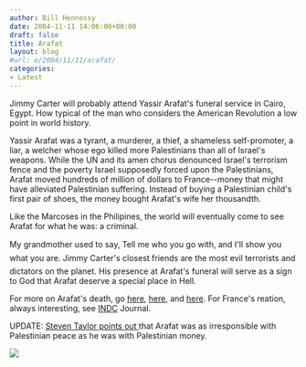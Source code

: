 ```yaml
---
author: Bill Hennessy
date: 2004-11-11 14:06:00+00:00
draft: false
title: Arafat
layout: blog
#url: e/2004/11/11/arafat/
categories:
- Latest
---
```


Jimmy Carter will probably attend Yassir Arafat's funeral service in Cairo, Egypt. How typical of the man who considers the American Revolution a low point in world history.

Yassir Arafat was a tyrant, a murderer, a thief, a shameless self-promoter, a liar, a welcher whose ego killed more Palestinians than all of Israel's weapons. While the UN and its amen chorus denounced Israel's terrorism fence and the poverty Israel supposedly forced upon the Palestinians, Arafat moved hundreds of million of dollars to France--money that might have alleviated Palestinian suffering. Instead of buying a Palestinian child's first pair of shoes, the money bought Arafat's wife her thousandth.

Like the Marcoses in the Philipines, the world will eventually come to see Arafat for what he was: a criminal.

My grandmother used to say, Tell me who you go with, and I'll show you what you are. Jimmy Carter's closest friends are the most evil terrorists and dictators on the planet. His presence at Arafat's funeral will serve as a sign to God that Arafat deserve a special place in Hell.

For more on Arafat's death, go [here](https://www.nationalreview.com/babbin/babbin200411110045.asp), [here](https://www.msnbc.msn.com/id/6402008/), and [here](https://www.washingtontimes.com/world/20041111-023027-4665r.htm). For France's reation, always interesting, see [INDC](https://www.indcjournal.com/archives/001291.php) Journal.

UPDATE: [Steven Taylor points out ](https://www.poliblogger.com/index.php?p=5293)that Arafat was as irresponsible with Palestinian peace as he was with Palestinian money.

![](https://blog.billhennessy.com/aggbug.aspx?PostID=500)

